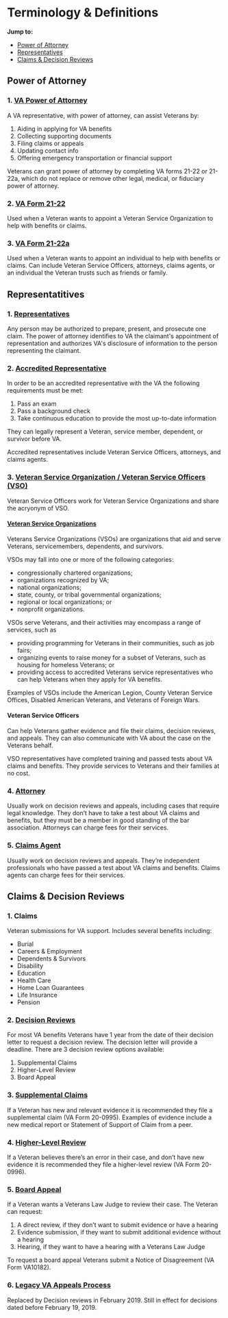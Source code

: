 # Terminology & Definitions

**Jump to:**

- [Power of Attorney](#power-of-attorney)
- [Representatives](#representatives)
- [Claims & Decision Reviews](#claims-decisions)

## Power of Attorney<a id="power-of-attorney"></a>

### 1. [VA Power of Attorney](https://www.va.gov/disability/get-help-filing-claim/)

A VA representative, with power of attorney, can assist Veterans by:

1. Aiding in applying for VA benefits
2. Collecting supporting documents
3. Filing claims or appeals
4. Updating contact info
5. Offering emergency transportation or financial support

Veterans can grant power of attorney by completing VA forms 21-22 or 21-22a, which do not replace or remove other legal, medical, or fiduciary power of attorney.

### 2. [VA Form 21-22](https://www.va.gov/find-forms/about-form-21-22/)

Used when a Veteran wants to appoint a Veteran Service Organization to help with benefits or claims.

### 3. [VA Form 21-22a](https://www.va.gov/find-forms/about-form-21-22a/)

Used when a Veteran wants to appoint an individual to help with benefits or claims. Can include Veteran Service Officers, attorneys, claims agents, or an individual the Veteran trusts such as friends or family.

## Representatitives<a id="representatives"></a>

### 1. [Representatives](https://www.ecfr.gov/current/title-38/chapter-I/part-14/subject-group-ECFRe2d861683c66a39/section-14.630)

Any person may be authorized to prepare, present, and prosecute one claim. The power of attorney identifies to VA the claimant's appointment of representation and authorizes VA's disclosure of information to the person representing the claimant.

### 2. [Accredited Representative](https://www.va.gov/disability/get-help-filing-claim/)

In order to be an accredited representative with the VA the following requirements must be met:

1. Pass an exam
2. Pass a background check
3. Take continuous education to provide the most up-to-date information

They can legally represent a Veteran, service member, dependent, or survivor before VA.

Accredited representatives include Veteran Service Officers, attorneys, and claims agents.

### 3. [Veteran Service Organization / Veteran Service Officers (VSO)](https://www.benefits.va.gov/vso/)

Veteran Service Officers work for Veteran Service Organizations and share the acryonym of VSO.

#### [Veteran Service Organizations](https://crsreports.congress.gov/product/pdf/R/R46412#:~:text=A%20VSO%20is%20%E2%80%9Ccongressionally%20chartered,Association%20of%20America%20in%202009.)

Veterans Service Organizations (VSOs) are organizations that aid and serve Veterans, servicemembers, dependents, and survivors.

VSOs may fall into one or more of the following categories:

- congressionally chartered organizations;
- organizations recognized by VA;
- national organizations;
- state, county, or tribal governmental organizations;
- regional or local organizations; or
- nonprofit organizations.

VSOs serve Veterans, and their activities may encompass a range of services, such as
- providing programming for Veterans in their communities, such as job fairs;
- organizing events to raise money for a subset of Veterans, such as housing for homeless Veterans; or
- providing access to accredited Veterans service representatives who can help Veterans when they apply for VA benefits.

Examples of VSOs include the American Legion, County Veteran Service Offices, Disabled American Veterans, and Veterans of Foreign Wars.

#### Veteran Service Officers

Can help Veterans gather evidence and file their claims, decision reviews, and appeals. They can also communicate with VA about the case on the Veterans behalf.

VSO representatives have completed training and passed tests about VA claims and benefits. They provide services to Veterans and their families at no cost.

### 4. [Attorney](https://www.benefits.va.gov/vso/)

Usually work on decision reviews and appeals, including cases that require legal knowledge. They don’t have to take a test about VA claims and benefits, but they must be a member in good standing of the bar association. Attorneys can charge fees for their services.

### 5. [Claims Agent](https://www.benefits.va.gov/vso/)

Usually work on decision reviews and appeals. They’re independent professionals who have passed a test about VA claims and benefits. Claims agents can charge fees for their services.

## Claims & Decision Reviews<a id="claims-decisions"></a>

### 1. Claims

Veteran submissions for VA support. Includes several benefits including:
- Burial
- Careers & Employment
- Dependents & Survivors
- Disability
- Education
- Health Care
- Home Loan Guarantees
- Life Insurance
- Pension

### 2. [Decision Reviews](https://www.va.gov/resources/decision-reviews-faqs)

For most VA benefits Veterans have 1 year from the date of their decision letter to request a decision review. The decision letter will provide a deadline. There are 3 decision review options available:

1. Supplemental Claims
2. Higher-Level Review
3. Board Appeal

### 3. [Supplemental Claims](https://www.va.gov/decision-reviews/supplemental-claim/#how-do-i-file-a-supplemental-c)

If a Veteran has new and relevant evidence it is recommended they file a supplemental claim (VA Form 20-0995). Examples of evidence include a new medical report or Statement of Support of Claim from a peer.

### 4. [Higher-Level Review](https://www.va.gov/decision-reviews/higher-level-review/#how-do-i-request-a-higher-leve)

If a Veteran believes there’s an error in their case, and don’t have new evidence it is recommended they file a higher-level review (VA Form 20-0996).

### 5. [Board Appeal](https://www.va.gov/decision-reviews/board-appeal/)

If a Veteran wants a Veterans Law Judge to review their case. The Veteran can request:
1. A direct review, if they don’t want to submit evidence or have a hearing
2. Evidence submission, if they want to submit additional evidence without a hearing
3. Hearing, if they want to have a hearing with a Veterans Law Judge

To request a board appeal Veterans submit a Notice of Disagreement (VA Form VA10182).

### 6. [Legacy VA Appeals Process](https://www.va.gov/decision-reviews/legacy-appeals/)

Replaced by Decision reviews in February 2019. Still in effect for decisions dated before February 19, 2019.
